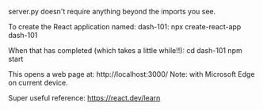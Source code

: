 server.py doesn't require anything beyond the imports you see.

To create the React application named: dash-101:
npx create-react-app dash-101

When that has completed (which takes a little while!!):
cd dash-101
npm start

This opens a web page at:  http://localhost:3000/
Note:  with Microsoft Edge on current device.

Super useful reference:  https://react.dev/learn


